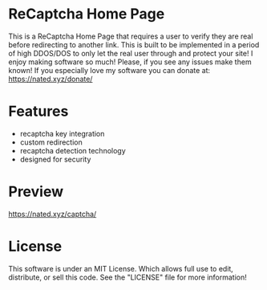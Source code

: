 ReCaptcha Home Page 
====================================

This is a ReCaptcha Home Page that requires a user to verify they are real before redirecting to another link.
This is built to be implemented in a period of high DDOS/DOS to only let the real user through and protect your site!
I enjoy making software so much! Please, if you see any issues make them known! If you especially love
my software you can donate at: https://nated.xyz/donate/

Features
===============
* recaptcha key integration
* custom redirection
* recaptcha detection technology
* designed for security

Preview
===============
https://nated.xyz/captcha/

License
==========
This software is under an MIT License. Which allows full use to edit, distribute, or sell this code.
See the "LICENSE" file for more information!
